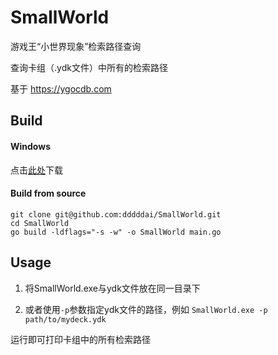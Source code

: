 # SmallWorld
游戏王“小世界现象”检索路径查询

查询卡组（.ydk文件）中所有的检索路径

基于 https://ygocdb.com

## Build


#### Windows
点击[此处](https://hub.fastgit.org/dddddai/SmallWorld/releases/latest/download/SmallWorld.exe)下载

#### Build from source
```
git clone git@github.com:dddddai/SmallWorld.git
cd SmallWorld
go build -ldflags="-s -w" -o SmallWorld main.go
```

## Usage

1. 将SmallWorld.exe与ydk文件放在同一目录下

2. 或者使用`-p`参数指定ydk文件的路径，例如 `SmallWorld.exe -p path/to/mydeck.ydk`

运行即可打印卡组中的所有检索路径